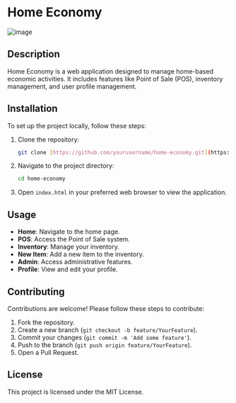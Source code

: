 # Home Economy

![image](https://github.com/user-attachments/assets/f68b3ec0-add0-4633-84a0-8c215048037c)


## Description
Home Economy is a web application designed to manage home-based economic activities. It includes features like Point of Sale (POS), inventory management, and user profile management.

## Installation
To set up the project locally, follow these steps:

1. Clone the repository:
    ```sh
    git clone [https://github.com/yourusername/home-economy.git](https://github.com/Home-Economy/home-economy-pos.git)
    ```
2. Navigate to the project directory:
    ```sh
    cd home-economy
    ```
3. Open `index.html` in your preferred web browser to view the application.

## Usage
- **Home**: Navigate to the home page.
- **POS**: Access the Point of Sale system.
- **Inventory**: Manage your inventory.
- **New Item**: Add a new item to the inventory.
- **Admin**: Access administrative features.
- **Profile**: View and edit your profile.

## Contributing
Contributions are welcome! Please follow these steps to contribute:

1. Fork the repository.
2. Create a new branch (`git checkout -b feature/YourFeature`).
3. Commit your changes (`git commit -m 'Add some feature'`).
4. Push to the branch (`git push origin feature/YourFeature`).
5. Open a Pull Request.

## License
This project is licensed under the MIT License.
